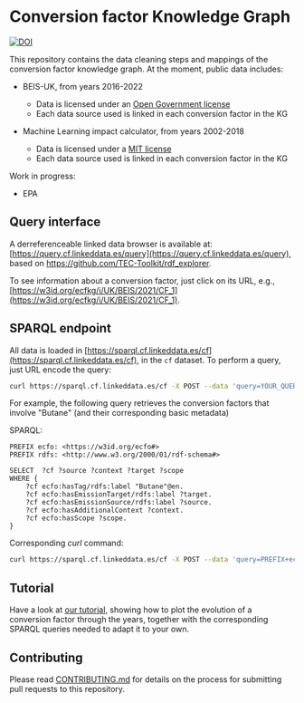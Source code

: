 # Conversion factor Knowledge Graph
[![DOI](https://zenodo.org/badge/566371476.svg)](https://zenodo.org/badge/latestdoi/566371476)

This repository contains the data cleaning steps and mappings of the conversion factor knowledge graph. At the moment, public data includes:

- BEIS-UK, from years 2016-2022
    - Data is licensed under an [Open Government license](https://www.nationalarchives.gov.uk/doc/open-government-licence/version/3/)
    - Each data source used is linked in each conversion factor in the KG

- Machine Learning impact calculator, from years 2002-2018
    - Data is licensed under a [MIT license](https://github.com/mlco2/impact/blob/master/LICENSE)
    - Each data source used is linked in each conversion factor in the KG

Work in progress:

- EPA

## Query interface

A derreferenceable linked data browser is available at: [https://query.cf.linkeddata.es/query](https://query.cf.linkeddata.es/query), based on https://github.com/TEC-Toolkit/rdf_explorer.

To see information about a conversion factor, just click on its URL, e.g., [https://w3id.org/ecfkg/i/UK/BEIS/2021/CF_1](https://w3id.org/ecfkg/i/UK/BEIS/2021/CF_1). 


## SPARQL endpoint

All data is loaded in [https://sparql.cf.linkeddata.es/cf](https://sparql.cf.linkeddata.es/cf), in the `cf` dataset. To perform a query, just URL encode the query:

```sh
curl https://sparql.cf.linkeddata.es/cf -X POST --data 'query=YOUR_QUERY_URL_ENCODED' -H 'Accept: application/sparql-results+json,*/*;q=0.9'
```

For example, the following query retrieves the conversion factors that involve "Butane" (and their corresponding basic metadata)

SPARQL:

```sparql
PREFIX ecfo: <https://w3id.org/ecfo#>
PREFIX rdfs: <http://www.w3.org/2000/01/rdf-schema#>

SELECT  ?cf ?source ?context ?target ?scope
WHERE {
    ?cf ecfo:hasTag/rdfs:label "Butane"@en.
    ?cf ecfo:hasEmissionTarget/rdfs:label ?target.
    ?cf ecfo:hasEmissionSource/rdfs:label ?source.
    ?cf ecfo:hasAdditionalContext ?context.
    ?cf ecfo:hasScope ?scope.
}
```

Corresponding _curl_ command:

```sh
curl https://sparql.cf.linkeddata.es/cf -X POST --data 'query=PREFIX+ecfo%3A+%3Chttps%3A%2F%2Fw3id.org%2Fecfo%23%3E%0APREFIX+rdfs%3A+%3Chttp%3A%2F%2Fwww.w3.org%2F2000%2F01%2Frdf-schema%23%3E%0A%0Aselect++%3Fcf+%3Fsource+%3Fcontext+%3Ftarget+%3Fscope+where%7B%0A++++%3Fcf+ecfo%3AhasTag%2Frdfs%3Alabel+%22Butane%22%40en.%0A++++%3Fcf+ecfo%3AhasEmissionTarget%2Frdfs%3Alabel+%3Ftarget.%0A++++%3Fcf+ecfo%3AhasEmissionSource%2Frdfs%3Alabel+%3Fsource.%0A++++%3Fcf+ecfo%3AhasAdditionalContext+%3Fcontext.%0A++++%3Fcf+ecfo%3AhasScope+%3Fscope.%0A%7D' -H 'Accept: application/sparql-results+json,*/*;q=0.9'
```

## Tutorial

Have a look at [our tutorial](tutorial/Using_CFKG_Evolution_of_Conversion_Factors_through_the_years.ipynb), showing how to plot the evolution of a conversion factor through the years, together with the corresponding SPARQL queries needed to adapt it to your own.

## Contributing

Please read [CONTRIBUTING.md](CONTRIBUTING.md) for details on the process for submitting pull requests to this repository.
